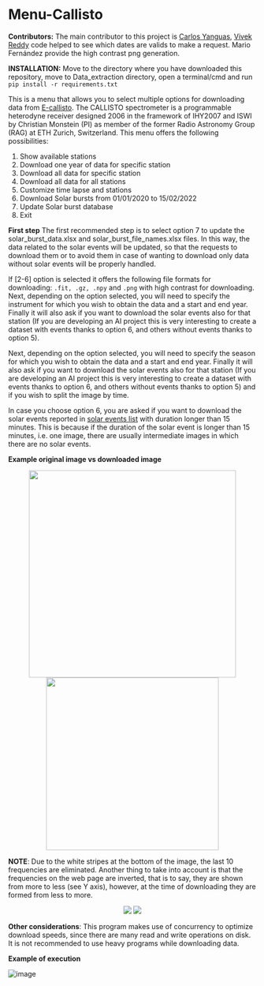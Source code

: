 # Menu-Callisto

**Contributors:** The main contributor to this project is [Carlos Yanguas](https://github.com/c-yanguas), [Vivek Reddy](https://github.com/vvkrddy) code helped to see which dates are valids to make a request. Mario Fernández provide the high contrast png generation.

**INSTALLATION:** Move to the directory where you have downloaded this repository, move to Data_extraction directory, open a terminal/cmd and run ```pip install -r requirements.txt```

This is a menu that allows you to select multiple options for downloading data from [E-callisto](http://www.e-callisto.org/).
The CALLISTO spectrometer is a programmable heterodyne receiver designed 2006 in the framework of IHY2007 and ISWI by Christian Monstein (PI) as member of the former Radio Astronomy Group (RAG) at ETH Zurich, Switzerland.
This menu offers the following possibilities:
1. Show available stations
2. Download one year of data for specific station
3. Download all data for specific station
4. Download all data for all stations
5. Customize time lapse and stations
6. Download Solar bursts from 01/01/2020 to 15/02/2022
7. Update Solar burst database
8. Exit

**First step** The first recommended step is to select option 7 to update the solar_burst_data.xlsx and solar_burst_file_names.xlsx files. In this way, the data related to the solar events will be updated, so that the requests to download them or to avoid them in case of wanting to download only data without solar events will be properly handled.

If [2-6] option is selected it offers the following file formats for downloading: ```.fit, .gz, .npy``` and ```.png``` with high contrast for downloading.
Next, depending on the option selected, you will need to specify the instrument for which you wish to obtain the data and a start and end year. Finally it will also ask if you want to download the solar events also for that station (If you are developing an AI project this is very interesting to create a dataset with events thanks to option 6, and others without events thanks to option 5).

Next, depending on the option selected, you will need to specify the season for which you wish to obtain the data and a start and end year. Finally it will also ask if you want to download the solar events also for that station (If you are developing an AI project this is very interesting to create a dataset with events thanks to option 6, and others without events thanks to option 5) and if you wish to split the image by time.

In case you choose option 6, you are asked if you want to download the solar events reported in [solar events list](http://soleil.i4ds.ch/solarradio/data/BurstLists/2010-yyyy_Monstein/) with duration longer than 15 minutes. This is because if the duration of the solar event is longer than 15 minutes, i.e. one image, there are usually intermediate images in which there are no solar events.

**Example original image vs downloaded image**
<p float="left" align="center">
  <img src="https://user-images.githubusercontent.com/95175204/158347712-93ff825f-b1e3-4df4-95ad-4361df7ec2bd.png" width=420 /> 
  <img src="https://user-images.githubusercontent.com/95175204/158347644-71f0cc70-d2ee-4035-8615-863779fc0f27.png" width=350  />
</p>

**NOTE**: Due to the white stripes at the bottom of the image, the last 10 frequencies are eliminated. Another thing to take into account is that the frequencies on the web page are inverted, that is to say, they are shown from more to less (see Y axis), however, at the time of downloading they are formed from less to more. 

<p float="left" align="center">
  <img src="https://user-images.githubusercontent.com/95175204/158347161-c0f9c491-9e21-437a-9f8f-573a00ba42e6.png"  />
  <img src="https://user-images.githubusercontent.com/95175204/158348403-429ff350-6ed8-493d-84fb-40947cddb700.png"  /> 
</p>


**Other considerations**: This program makes use of concurrency to optimize download speeds, since there are many read and write operations on disk. It is not recommended to use heavy programs while downloading data.



**Example of execution**

![image](https://user-images.githubusercontent.com/95175204/160587095-0edd16e8-c970-447a-9200-c4e00e74155b.png)
